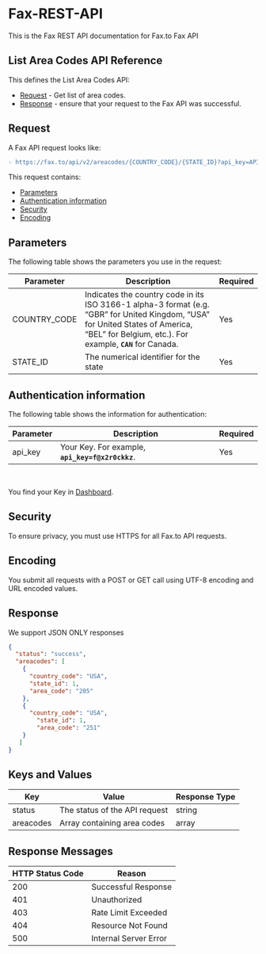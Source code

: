# Fax-REST-API
This is the Fax REST API documentation for Fax.to Fax API

## List Area Codes API Reference

This defines the List Area Codes API:

* [Request](#request) - Get list of area codes.
* [Response](#response) - ensure that your request to the Fax API was successful.

## Request

A Fax API request looks like:
```diff
- https://fax.to/api/v2/areacodes/{COUNTRY_CODE}/{STATE_ID}?api_key=API_KEY
```
This request contains:

* [Parameters](#parameters)
* [Authentication information](#authentication-information)
* [Security](#security)
* [Encoding](#encoding)

## Parameters

The following table shows the parameters you use in the request:

| **Parameter** | **Description**                                                                                       | **Required** |
| ------------- | ----------------------------------------------------------------------------------------------------- | ------------ |
| COUNTRY_CODE  | Indicates the country code in its ISO 3166-1 alpha-3 format (e.g. “GBR” for United Kingdom, “USA” for United States of America, “BEL” for Belgium, etc.). For example, **```CAN```** for Canada.                                                                                               | Yes          |
| STATE_ID      | The numerical identifier for the state                                                                | Yes          |

## Authentication information

The following table shows the information for authentication:

| **Parameter** | **Description**                                                                                      | **Required** |
| ------------- | ---------------------------------------------------------------------------------------------------- | ------------ |
| api_key       | Your Key. For example, **```api_key=f@x2r0ckkz```**.                                                 | Yes          |

<br>

You find your Key in [Dashboard](https://api.fax.to/dashboard).

## Security

To ensure privacy, you must use HTTPS for all Fax.to API requests.

## Encoding

You submit all requests with a POST or GET call using UTF-8 encoding and URL encoded values.

## Response

We support JSON ONLY responses

```json
{
  "status": "success",
  "areacodes": [
    {
      "country_code": "USA",
  	  "state_id": 1,
  	  "area_code": "205"
    },
    {
      "country_code": "USA",
	    "state_id": 1,
	    "area_code": "251"
    }
   ]
}
```

## Keys and Values

| **Key**           | **Value**                                                               | **Response Type** |
| ----------------- | ----------------------------------------------------------------------- | ----------------- |
| status            | The status of the API request                                           | string            |
| areacodes         | Array containing area codes                                             | array             |

## Response Messages

| **HTTP Status Code** | **Reason**            |
| -------------------- | --------------------- |
| 200                  | Successful Response   |
| 401                  | Unauthorized          |
| 403                  | Rate Limit Exceeded   |
| 404                  | Resource Not Found    |
| 500                  | Internal Server Error |

